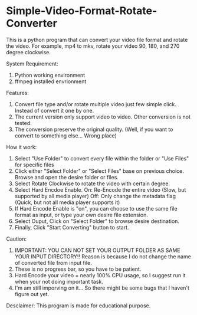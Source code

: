 # Simple-Video-Format-Rotate-Converter
This is a python program that can convert your video file format and rotate the video. For example, mp4 to mkv, rotate your video 90, 180, and 270 degree clockwise. 

System Requirement:
1. Python working environment
2. ffmpeg installed envrionment

Features:
1. Convert file type and/or rotate multiple video just few simple click. Instead of convert it one by one. 
2. The current version only support video to video. Other conversion is not tested. 
3. The conversion preserve the original quality. (Well, if you want to convert to something else... Wrong place)

How it work:
1. Select "Use Folder" to convert every file within the folder or "Use Files" for specific files
2. Click either "Select Folder" or "Select Files" base on previous choice. Browse and open the desire folder or files. 
3. Select Rotate Clockwise to rotate the video with certain degree. 
4. Select Hard Encdoe Enable. 
    On: Re-Encode the entire video (Slow, but supported by all media player)
    Off: Only change the metadata flag (Quick, but not all media player supports it)
5. If Hard Encode Enable is "on", you can choose to use the same file format as input, or type your own desire file extension. 
6. Select Ouput, Click on "Select Folder" to browse desire destination.
7. Finally, Click "Start Converting" button to start.

Caution:
1. IMPORTANT: YOU CAN NOT SET YOUR OUTPUT FOLDER AS SAME YOUR INPUT DIRECTORY!! Reason is because I do not change the name of converted file from input file. 
2. These is no progress bar, so you have to be patient.
3. Hard Encode your video = nearly 100% CPU usage, so I suggest run it when your not doing important task.
4. I'm am still imporving on it... So there might be some bugs that I haven't figure out yet.

Desclaimer:
This program is made for educational purpose.
